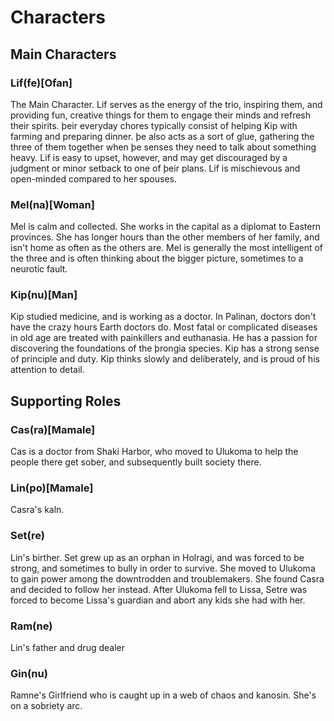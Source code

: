 # Characters

## Main Characters

### Lif(fe)[Ofan]
The Main Character. Lif serves as the energy of the trio, inspiring them, and providing fun, creative things for them to engage their minds and refresh their spirits. þeir everyday chores typically consist of helping Kip with farming and preparing dinner. þe also acts as a sort of glue, gathering the three of them together when þe senses they need to talk about something heavy. Lif is easy to upset, however, and may get discouraged by a judgment or minor setback to one of þeir plans. Lif is mischievous and open-minded compared to her spouses.

### Mel(na)[Woman]
Mel is calm and collected. She works in the capital as a diplomat to Eastern provinces. She has longer hours than the other members of her family, and isn't home as often as the others are. Mel is generally the most intelligent of the three and is often thinking about the bigger picture, sometimes to a neurotic fault.


### Kip(nu)[Man]
Kip studied medicine, and is working as a doctor. In Palinan, doctors don't have the crazy hours Earth doctors do. Most fatal or complicated diseases in old age are treated with painkillers and euthanasia. He has a passion for discovering the foundations of the þrongia species. Kip has a strong sense of principle and duty. Kip thinks slowly and deliberately, and is proud of his attention to detail.


## Supporting Roles
### Cas(ra)[Mamale]
Cas is a doctor from Shaki Harbor, who moved to Ulukoma to help the people there get sober, and subsequently built society there.

### Lin(po)[Mamale]
Casra's kaln.

### Set(re)
Lin's birther. Set grew up as an orphan in Holragi, and was forced to be strong, and sometimes to bully in order to survive. She moved to Ulukoma
to gain power among the downtrodden and troublemakers. She found Casra and decided to follow her instead. After Ulukoma fell to Lissa, Setre was forced to become Lissa's guardian and abort any kids she had with her.

### Ram(ne)
Lin's father and drug dealer

### Gin(nu)
Ramne's Girlfriend who is caught up in a web of chaos and kanosin. She's on a sobriety arc.
